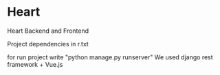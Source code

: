 # Heart
Heart Backend and Frontend

Project dependencies in r.txt

for run project write "python manage.py runserver"
We used django rest framework + Vue.js
